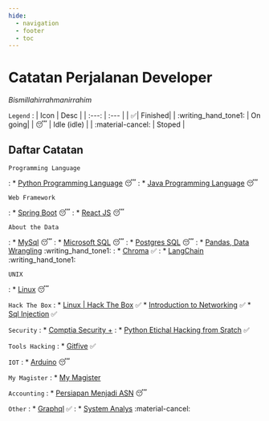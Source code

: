 ```yaml
---
hide:
  - navigation
  - footer
  - toc
---
```

# Catatan Perjalanan Developer
*Bismillahirrahmanirrahim*

`Legend`
:   | Icon | Desc |
    | :---: | :--- |
    | :white_check_mark:| Finished|
    | :writing_hand_tone1: | On going|
    | :sleeping: | Idle (idle) |
    | :material-cancel: | Stoped |
## Daftar Catatan
`Programming Language`

:    * [Python Programming Language](Programming%20Language/Python/index.md) :sleeping:
:    * [Java Programming Language](Programming%20Language/Java/index.md) :sleeping:


`Web Framework`

:   * [Spring Boot](Web%20Framework/Spring%20Boot/index.md) :sleeping:
:   * [React JS](Web%20Framework/React/index.md) :sleeping:

`About the Data`

:    *  [MySql](DBMS/Catatan%20MySql/index.md) :sleeping:
:    *  [Microsoft SQL](DBMS/Catatan%20MSSQL/additional-note.md) :sleeping:
:    *  [Postgres SQL](DBMS/Catatan%20PostgreSQL/catatan.md) :sleeping:
:    *  [Pandas, Data Wrangling](All%20Bout%20Data/Data%20Wrangling/01.%20Index.md) :writing_hand_tone1:
:    *  [Chroma](All%20Bout%20Data/Chroma/index.md) :white_check_mark:
:    *  [LangChain](All%20Bout%20Data/LangChainAndLangGraph/index.md) :writing_hand_tone1:


`UNIX`

:   *   [Linux](Technology/Catatan%20Linux%20Bible/index.md) :sleeping:


`Hack The Box`
:   *   [Linux | Hack The Box](Hack%20The%20Box/Catatan%20Linux%20HTB/index.md) :white_check_mark:
    *   [Introduction to Networking](Hack%20The%20Box/Introduction%20to%20Networking/01.%20Network%20Structure.md) :white_check_mark:
    *   [Sql Injection](Hack%20The%20Box/Sql%20Injection/01.%20Index.md) :white_check_mark:

`Security`
:   *   [Comptia Security +](hacking/Comptia%20Security%20+/01.%20index.md)
:   *   [Python Etichal Hacking from Sratch](Hacking/Python%20Etichal%20Hacking%20from%20Scratch/01.%20Index.md) :white_check_mark:

`Tools Hacking`
:   *   [Gitfive](Hacking/Tools/Gitfive/01.%20Index.md) :white_check_mark:


`IOT`
:   *   [Arduino](Technology/Catatan%20Arduino/index.md) :sleeping:

`My Magister`
:   *   [My Magister](My%20Magister/First%20Semester/Data%20Mining/01.%20Pertama.md)

`Accounting`
:   *   [Persiapan Menjadi ASN](Accounting/Akuntansi%20Sektor%20Publik/index.md) :sleeping:

`Other`
:   *   [Graphql](Technology/Catatan%20Graphql/index.md) :white_check_mark:
:   *   [System Analys](Technology/Catatan%20System%20Analys/index.md) :material-cancel:

<!-- `Agama`

:   *   [Wabah & Penyakit Ujian dari Allah](Deen/Catatan%20Bunda/index.md)s -->